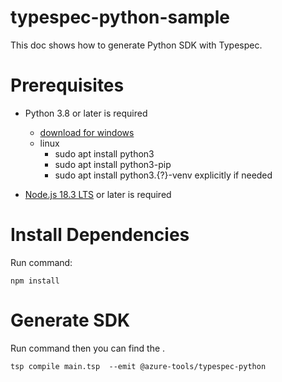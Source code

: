 # typespec-python-sample

This doc shows how to generate Python SDK with Typespec.

# Prerequisites

- Python 3.8 or later is required
  - [download for windows](https://www.python.org/downloads/windows/)
  - linux
    - sudo apt install python3
    - sudo apt install python3-pip
    - sudo apt install python3.{?}-venv explicitly if needed

- [Node.js 18.3 LTS](https://nodejs.org/en/download/) or later is required

# Install Dependencies

Run command:
```
npm install
```

# Generate SDK

Run command then you can find the .
```
tsp compile main.tsp  --emit @azure-tools/typespec-python
```

